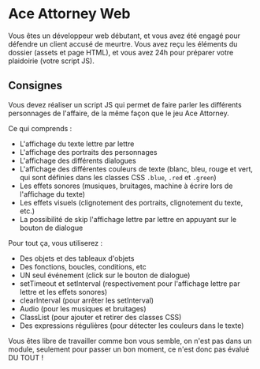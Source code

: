 # Ace Attorney Web

Vous êtes un développeur web débutant, et vous avez été engagé pour défendre un client accusé de meurtre. Vous avez reçu les éléments du dossier (assets et page HTML), et vous avez 24h pour préparer votre plaidoirie (votre script JS).

## Consignes

Vous devez réaliser un script JS qui permet de faire parler les différents personnages de l'affaire, de la même façon que le jeu Ace Attorney.

Ce qui comprends :
- L'affichage du texte lettre par lettre
- L'affichage des portraits des personnages
- L'affichage des différents dialogues
- L'affichage des différentes couleurs de texte (blanc, bleu, rouge et vert, qui sont définies dans les classes CSS `.blue`, `.red` et `.green`)
- Les effets sonores (musiques, bruitages, machine à écrire lors de l'affichage du texte)
- Les effets visuels (clignotement des portraits, clignotement du texte, etc.)
- La possibilité de skip l'affichage lettre par lettre en appuyant sur le bouton de dialogue

Pour tout ça, vous utiliserez :
- Des objets et des tableaux d'objets
- Des fonctions, boucles, conditions, etc
- UN seul événement (click sur le bouton de dialogue)
- setTimeout et setInterval (respectivement pour l'affichage lettre par lettre et les effets sonores)
- clearInterval (pour arrêter les setInterval)
- Audio (pour les musiques et bruitages)
- ClassList (pour ajouter et retirer des classes CSS)
- Des expressions régulières (pour détecter les couleurs dans le texte)

Vous êtes libre de travailler comme bon vous semble, on n'est pas dans un module, seulement pour passer un bon moment, ce n'est donc pas évalué DU TOUT !